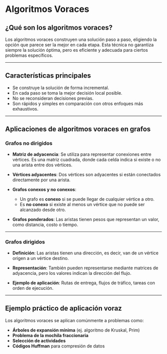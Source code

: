 
# Algoritmos Voraces

## ¿Qué son los algoritmos voraces?

Los algoritmos voraces construyen una solución paso a paso, eligiendo la opción que parece ser la mejor en cada etapa. Esta técnica no garantiza siempre la solución óptima, pero es eficiente y adecuada para ciertos problemas específicos.

---

## Características principales

- Se construye la solución de forma incremental.
- En cada paso se toma la mejor decisión local posible.
- No se reconsideran decisiones previas.
- Son rápidos y simples en comparación con otros enfoques más exhaustivos.

---

## Aplicaciones de algoritmos voraces en grafos

### Grafos no dirigidos

- **Matriz de adyacencia**: Se utiliza para representar conexiones entre vértices. Es una matriz cuadrada, donde cada celda indica si existe o no una arista entre dos vértices.

- **Vértices adyacentes**: Dos vértices son adyacentes si están conectados directamente por una arista.

- **Grafos conexos y no conexos**: 
  - Un grafo es **conexo** si se puede llegar de cualquier vértice a otro.
  - Es **no conexo** si existe al menos un vértice que no puede ser alcanzado desde otro.

- **Grafos ponderados**: Las aristas tienen pesos que representan un valor, como distancia, costo o tiempo.

---

### Grafos dirigidos

- **Definición**: Las aristas tienen una dirección, es decir, van de un vértice origen a un vértice destino.

- **Representación**: También pueden representarse mediante matrices de adyacencia, pero los valores indican la dirección del flujo.

- **Ejemplo de aplicación**: Rutas de entrega, flujos de tráfico, tareas con orden de ejecución.

---

## Ejemplo práctico de aplicación voraz

Los algoritmos voraces se aplican comúnmente a problemas como:

- **Árboles de expansión mínima** (ej. algoritmo de Kruskal, Prim)
- **Problema de la mochila fraccionaria**
- **Selección de actividades**
- **Códigos Huffman** para compresión de datos

